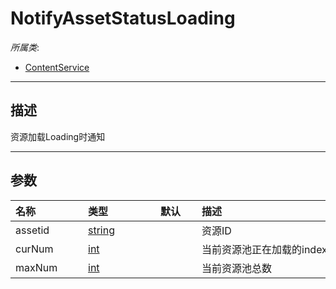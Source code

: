 # NotifyAssetStatusLoading

*所属类*:
* [ContentService](/Api/Classes/Service/ContentService.md)
------------------------------------------------------------------------------------------
## 描述

资源加载Loading时通知

------------------------------------------------------------------------------------------
## 参数

|<div style="width:100px">名称</div>|<div style="width:100px">类型</div>|<div style="width:50px">默认</div>|<div style="width:350px">描述</div>|
|:---|:---|:---|:---|
|assetid|[string](/Api/DataType/String.md)||资源ID|
|curNum|[int](/Api/DataType/Number.md)||当前资源池正在加载的index|
|maxNum|[int](/Api/DataType/Number.md)||当前资源池总数|
